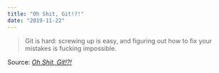 ```yaml
---
title: "Oh Shit, Git!?!"
date: "2019-11-22"
---
```


> Git is hard: screwing up is easy, and figuring out how to fix your mistakes is fucking impossible.

Source: _[Oh Shit, Git!?!](https://ohshitgit.com/)_
